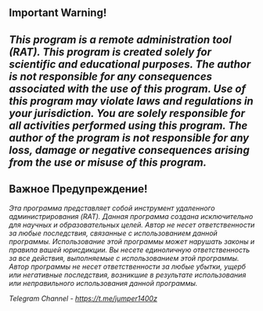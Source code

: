 **Important Warning!**
-----------------------
_This program is a remote administration tool (RAT). This program is created solely for scientific and educational purposes. The author is not responsible for any consequences associated with the use of this program.
Use of this program may violate laws and regulations in your jurisdiction. You are solely responsible for all activities performed using this program. The author of the program is not responsible for any loss, damage or negative consequences arising from the use or misuse of this program._
--------------------
**Важное Предупреждение!**
-------------------------
_Эта программа представляет собой инструмент удаленного администрирования (RAT). Данная программа создана исключительно для научных и образовательных целей. Автор не несет ответственности за любые последствия, связанные с использованием данной программы.
Использование этой программы может нарушать законы и правила вашей юрисдикции. Вы несете единоличную ответственность за все действия, выполняемые с использованием этой программы. Автор программы не несет ответственности за любые убытки, ущерб или негативные последствия, возникшие в результате использования или неправильного использования данной программы._

_Telegram Channel - https://t.me/jumper1400z_


